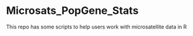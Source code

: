 # Microsats_PopGene_Stats
This repo has some scripts to help users work with microsatellite data in R
